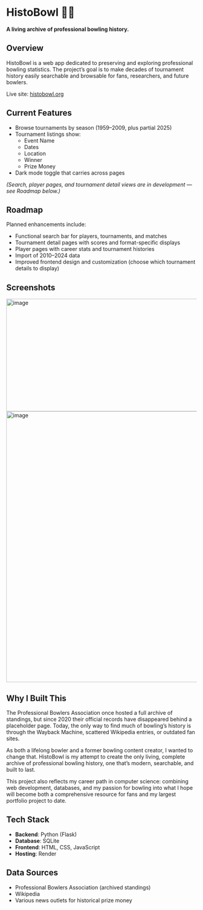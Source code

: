 # HistoBowl 📖🎳
**A living archive of professional bowling history.**

## Overview ##
HistoBowl is a web app dedicated to preserving and exploring professional bowling statistics. The project’s goal is to make decades of tournament history easily searchable and browsable for fans, researchers, and future bowlers.

Live site: [histobowl.org](histobowl.org)  

## Current Features ##
- Browse tournaments by season (1959–2009, plus partial 2025)
- Tournament listings show:
	- Event Name
	- Dates
	- Location
	- Winner
	- Prize Money
- Dark mode toggle that carries across pages

*(Search, player pages, and tournament detail views are in development — see Roadmap below.)*

## Roadmap ##
Planned enhancements include:
- Functional search bar for players, tournaments, and matches
- Tournament detail pages with scores and format-specific displays
- Player pages with career stats and tournament histories
- Import of 2010–2024 data
- Improved frontend design and customization (choose which tournament details to display)

## Screenshots ##
<img width="607" height="297" alt="image" src="https://github.com/user-attachments/assets/dc191cb1-e171-427a-b621-f6f990061d91" />
<img width="2211" height="715" alt="image" src="https://github.com/user-attachments/assets/c9b0d062-8827-4c8f-ae99-c8421aa0f7c7" />

## Why I Built This ##
The Professional Bowlers Association once hosted a full archive of standings, but since 2020 their official records have disappeared behind a placeholder page. Today, the only way to find much of bowling’s history is through the Wayback Machine, scattered Wikipedia entries, or outdated fan sites.

As both a lifelong bowler and a former bowling content creator, I wanted to change that. HistoBowl is my attempt to create the only living, complete archive of professional bowling history, one that’s modern, searchable, and built to last.

This project also reflects my career path in computer science: combining web development, databases, and my passion for bowling into what I hope will become both a comprehensive resource for fans and my largest portfolio project to date.

## Tech Stack ##
- **Backend**: Python (Flask)
- **Database**: SQLite
- **Frontend**: HTML, CSS, JavaScript
- **Hosting**: Render

## Data Sources ##
- Professional Bowlers Association (archived standings)
- Wikipedia
- Various news outlets for historical prize money
